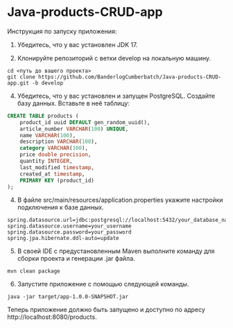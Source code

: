 # Java-products-CRUD-app

Инструкция по запуску приложения:

1. Убедитесь, что у вас установлен JDK 17.
   
2. Клонируйте репозиторий c ветки develop на локальную машину.
```
cd <путь до вашего проекта>
git clone https://github.com/BanderlogCumberbatch/Java-products-CRUD-app.git -b develop
```
4. Убедитесь, что у вас установлен и запущен PostgreSQL. Создайте базу данных. Вставьте в неё таблицу:
``` sql
CREATE TABLE products (
    product_id uuid DEFAULT gen_random_uuid(),
    article_number VARCHAR(100) UNIQUE,
    name VARCHAR(100),
    description VARCHAR(100),
    category VARCHAR(100),
    price double precision,
    quantity INTEGER,
    last_modified timestamp,
    created_at timestamp,
    PRIMARY KEY (product_id)
);
```
4. В файле src/main/resources/application.properties укажите настройки подключения к базе данных.
```
spring.datasource.url=jdbc:postgresql://localhost:5432/your_database_name
spring.datasource.username=your_username
spring.datasource.password=your_password
spring.jpa.hibernate.ddl-auto=update
```
5. В своей IDE c предустановленным Maven выполните команду для сборки проекта и генерации .jar файла.
```
mvn clean package
```
6. Запустите приложение с помощью следующей команды.
```
java -jar target/app-1.0.0-SNAPSHOT.jar
```
Теперь приложение должно быть запущено и доступно по адресу http://localhost:8080/products.

